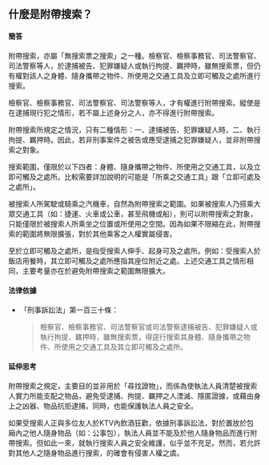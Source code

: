 ## 什麼是附帶搜索？

#### 簡答  

附帶搜索，亦屬「無搜索票之搜索」之一種。檢察官、檢察事務官、司法警察官、司法警察等人，於逮捕被告、犯罪嫌疑人或執行拘提、羈押時，雖無搜索票，但仍有權對該人之身體、隨身攜帶之物件、所使用之交通工具及立即可觸及之處所進行搜索。

檢察官、檢察事務官、司法警察官、司法警察等人，才有權進行附帶搜索。縱使是在逮捕現行犯之情形，若不屬上述身分之人，亦不得進行附帶搜索。

附帶搜索所規定之情況，只有二種情形：一、逮捕被告、犯罪嫌疑人時，二、執行拘提、羈押時。因此，若非刑事案件之被告或應受逮捕之犯罪嫌疑人，並非附帶搜索之對象。

搜索範圍，僅限於以下四者：身體、隨身攜帶之物件、所使用之交通工具，以及立即可觸及之處所。比較需要詳加說明的可能是「所乘之交通工具」跟「立即可處及之處所」。

被搜索人所駕駛或騎乘之汽機車，自然為附帶搜索之範圍。如果被搜索人乃搭乘大眾交通工具（如：捷運、火車或公車，甚至飛機或船），則可以附帶搜索之對象，只能僅限於被搜索人所乘坐之位置或所使用之空間。因為如果不限縮在此，附帶搜索的範圍將無限擴張，對於其他乘客之人權實屬侵害。

至於立即可觸及之處所，是指受搜索人伸手、起身可及之處所。例如：受搜索人於飯店用餐時，其立即可觸及之處所應指其座位附近之處。上述交通工具之情形相同，主要考量亦在於避免附帶搜索之範圍無限擴大。

#### 法律依據

* 「刑事訴訟法」第一百三十條：

   > 檢察官、檢察事務官、司法警察官或司法警察逮捕被告、犯罪嫌疑人或執行拘提、羈押時，雖無搜索票，得逕行搜索其身體、隨身攜帶之物件、所使用之交通工具及其立即可觸及之處所。

#### 延伸思考

附帶搜索之規定，主要目的並非用於「尋找證物」，而係為使執法人員清楚被搜索人實力所能支配之物品，避免受逮捕、拘提、羈押之人湮滅、隱匿證據，或藉由身上之凶器、物品抗拒逮捕，同時，也能保護執法人員之安全。

如果受搜索人正與多位友人於KTV內飲酒狂歡，依據刑事訴訟法，對於置放於包廂內之他人隨身物品（如：公事包），執法人員並不能及於他人隨身物品而進行附帶搜索。但如此一來，就執行搜索人員之安全維護，似乎並不充足。然而，若允許對其他人之隨身物品進行搜索，的確會有侵害人權之虞。